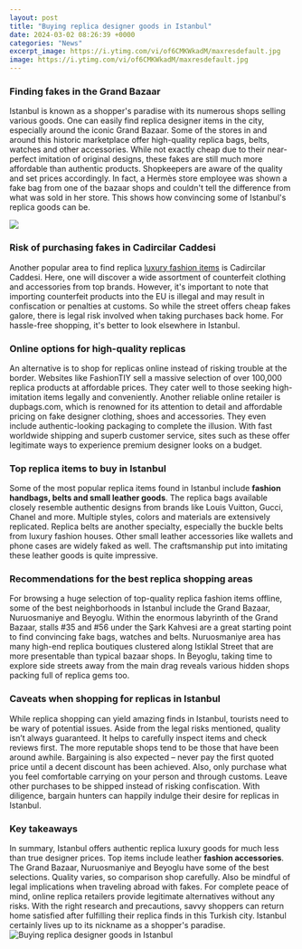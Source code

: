 ```yaml
---
layout: post
title: "Buying replica designer goods in Istanbul"
date: 2024-03-02 08:26:39 +0000
categories: "News"
excerpt_image: https://i.ytimg.com/vi/of6CMKWkadM/maxresdefault.jpg
image: https://i.ytimg.com/vi/of6CMKWkadM/maxresdefault.jpg
---
```


### Finding fakes in the Grand Bazaar
Istanbul is known as a shopper's paradise with its numerous shops selling various goods. One can easily find replica designer items in the city, especially around the iconic Grand Bazaar. Some of the stores in and around this historic marketplace offer high-quality replica bags, belts, watches and other accessories. While not exactly cheap due to their near-perfect imitation of original designs, these fakes are still much more affordable than authentic products. Shopkeepers are aware of the quality and set prices accordingly. In fact, a Hermès store employee was shown a fake bag from one of the bazaar shops and couldn't tell the difference from what was sold in her store. This shows how convincing some of Istanbul's replica goods can be.

![](https://i.ytimg.com/vi/ZvVsEMCc11Y/maxresdefault.jpg)
### Risk of purchasing fakes in Cadircilar Caddesi  
Another popular area to find replica [luxury fashion items](https://store.fi.io.vn/womens-pug-mom-said-baby-funny-pug-dog-pet-lover-christmas-gifts-2) is Cadircilar Caddesi. Here, one will discover a wide assortment of counterfeit clothing and accessories from top brands. However, it's important to note that importing counterfeit products into the EU is illegal and may result in confiscation or penalties at customs. So while the street offers cheap fakes galore, there is legal risk involved when taking purchases back home. For hassle-free shopping, it's better to look elsewhere in Istanbul.
### Online options for high-quality replicas
An alternative is to shop for replicas online instead of risking trouble at the border. Websites like FashionTIY sell a massive selection of over 100,000 replica products at affordable prices. They cater well to those seeking high- imitation items legally and conveniently. Another reliable online retailer is dupbags.com, which is renowned for its attention to detail and affordable pricing on fake designer clothing, shoes and accessories. They even include authentic-looking packaging to complete the illusion. With fast worldwide shipping and superb customer service, sites such as these offer legitimate ways to experience premium designer looks on a budget.
### Top replica items to buy in Istanbul 
Some of the most popular replica items found in Istanbul include **fashion handbags, belts and small leather goods**. The replica bags available closely resemble authentic designs from brands like Louis Vuitton, Gucci, Chanel and more. Multiple styles, colors and materials are extensively replicated. Replica belts are another specialty, especially the buckle belts from luxury fashion houses. Other small leather accessories like wallets and phone cases are widely faked as well. The craftsmanship put into imitating these leather goods is quite impressive.
### Recommendations for the best replica shopping areas
For browsing a huge selection of top-quality replica fashion items offline, some of the best neighborhoods in Istanbul include the Grand Bazaar, Nuruosmaniye and Beyoglu. Within the enormous labyrinth of the Grand Bazaar, stalls #35 and #56 under the Şark Kahvesi are a great starting point to find convincing fake bags, watches and belts. Nuruosmaniye area has many high-end replica boutiques clustered along Istiklal Street that are more presentable than typical bazaar shops. In Beyoglu, taking time to explore side streets away from the main drag reveals various hidden shops packing full of replica gems too.
### Caveats when shopping for replicas in Istanbul
While replica shopping can yield amazing finds in Istanbul, tourists need to be wary of potential issues. Aside from the legal risks mentioned, quality isn’t always guaranteed. It helps to carefully inspect items and check reviews first. The more reputable shops tend to be those that have been around awhile. Bargaining is also expected – never pay the first quoted price until a decent discount has been achieved. Also, only purchase what you feel comfortable carrying on your person and through customs. Leave other purchases to be shipped instead of risking confiscation. With diligence, bargain hunters can happily indulge their desire for replicas in Istanbul.
### Key takeaways 
In summary, Istanbul offers authentic replica luxury goods for much less than true designer prices. Top items include leather **fashion accessories**. The Grand Bazaar, Nuruosmaniye and Beyoglu have some of the best selections. Quality varies, so comparison shop carefully. Also be mindful of legal implications when traveling abroad with fakes. For complete peace of mind, online replica retailers provide legitimate alternatives without any risks. With the right research and precautions, savvy shoppers can return home satisfied after fulfilling their replica finds in this Turkish city. Istanbul certainly lives up to its nickname as a shopper's paradise.
![Buying replica designer goods in Istanbul](https://i.ytimg.com/vi/of6CMKWkadM/maxresdefault.jpg)